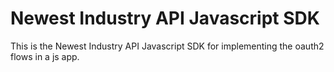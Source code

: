 Newest Industry API Javascript SDK
=====

This is the Newest Industry API Javascript SDK for implementing the oauth2 flows in a js app.
